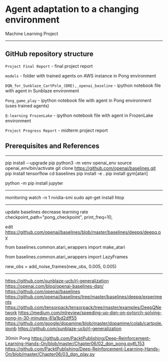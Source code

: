 # Agent adaptation to a changing environment

Machine Learning Project
____________________________________________________________

## GitHub repository structure

`Project Final Report` - final project report

`models` - folder with trained agents on AWS instance in Pong environment

`DQN_for_Sunblaze_CartPole_(DRE),_openai_baseline` - ipython notebook file with agent in Sunblaze environment

`Pong_game_play` - ipython notebook file with agent in Pong environment (uses trained agents)

`Q-learning FrozenLake` - ipython notebook file with agent in FrozenLake environment

`Project Progress Report` - midterm project report

## Prerequisites and References

____________________________________________________________
pip install --upgrade pip
python3 -m venv openai_env
source openai_env/bin/activate
git clone https://github.com/openai/baselines.git
pip install tensorflow
cd baselines
pip install -e .
pip install gym[atari] 

python -m pip install jupyter

____________________________________________________________
monitoring
watch -n 1 nvidia-smi
sudo apt-get install htop

____________________________________________________________
update baselines
decrease learning rate
checkpoint_path="pong_checkpoint",
print_freq=10,

edit
https://github.com/openai/baselines/blob/master/baselines/deepq/deepq.py

from baselines.common.atari_wrappers import make_atari

from baselines.common.atari_wrappers import LazyFrames

new_obs = add_noise_frames(new_obs, 0.005, 0.005)

____________________________________________________________
https://github.com/sunblaze-ucb/rl-generalization
https://openai.com/blog/openai-baselines-dqn/
https://github.com/openai/baselines
https://github.com/openai/baselines/tree/master/baselines/deepq/experiments
https://github.com/tensorpack/tensorpack/tree/master/examples/DeepQNetwork
https://medium.com/mlreview/speeding-up-dqn-on-pytorch-solving-pong-in-30-minutes-81a1bd2dff55
https://github.com/google/dopamine/blob/master/dopamine/colab/cartpole.ipynb
https://github.com/sunblaze-ucb/rl-generalization

30min Pong
https://github.com/PacktPublishing/Deep-Reinforcement-Learning-Hands-On/blob/master/Chapter06/02_dqn_pong.py#L153
https://github.com/PacktPublishing/Deep-Reinforcement-Learning-Hands-On/blob/master/Chapter06/03_dqn_play.py	

